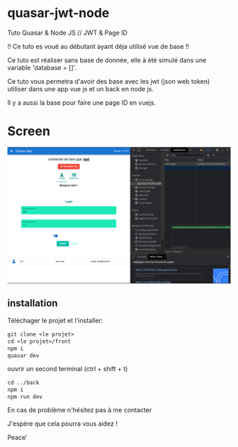 # quasar-jwt-node
Tuto Quasar &amp; Node JS // JWT &amp; Page ID

!! Ce tuto es voué au débutant ayant déja utilisé vue de base !!

Ce tuto est réaliser sans base de donnée, elle à été simulé dans une variable 'database = []'.

Ce tuto vous permetra d'avoir des base avec les jwt (json web token) utiliser dans une app vue js et un back en node js.

Il y a aussi la base pour faire une page ID en vuejs.

# Screen 
![](https://github.com/xdrkush/quasar-jwt-node/blob/main/jwt.png)

## installation

Téléchager le projet et l'installer:
```
git clone <le projet>
cd <le projet>/front
npm i
quasar dev
```

ouvrir un second terminal (ctrl + shift + t)
```
cd ../back
npm i
npm run dev
```


En cas de problème n'hésitez pas à me contacter

J'espère que cela pourra vous aidez !

Peace'